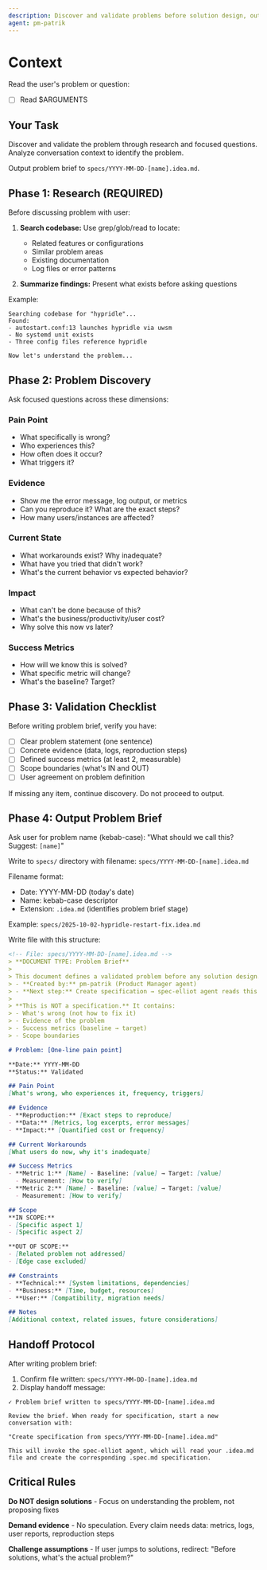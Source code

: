 ```yaml
---
description: Discover and validate problems before solution design, output problem brief
agent: pm-patrik
---
```

# Context

Read the user's problem or question:
- [ ] Read $ARGUMENTS

## Your Task

Discover and validate the problem through research and focused questions. Analyze conversation context to identify the problem.

Output problem brief to `specs/YYYY-MM-DD-[name].idea.md`.

## Phase 1: Research (REQUIRED)

Before discussing problem with user:

1. **Search codebase:** Use grep/glob/read to locate:
   - Related features or configurations
   - Similar problem areas
   - Existing documentation
   - Log files or error patterns

2. **Summarize findings:** Present what exists before asking questions

Example:
```
Searching codebase for "hypridle"...
Found:
- autostart.conf:13 launches hypridle via uwsm
- No systemd unit exists
- Three config files reference hypridle

Now let's understand the problem...
```

## Phase 2: Problem Discovery

Ask focused questions across these dimensions:

### Pain Point
- What specifically is wrong?
- Who experiences this?
- How often does it occur?
- What triggers it?

### Evidence
- Show me the error message, log output, or metrics
- Can you reproduce it? What are the exact steps?
- How many users/instances are affected?

### Current State
- What workarounds exist? Why inadequate?
- What have you tried that didn't work?
- What's the current behavior vs expected behavior?

### Impact
- What can't be done because of this?
- What's the business/productivity/user cost?
- Why solve this now vs later?

### Success Metrics
- How will we know this is solved?
- What specific metric will change?
- What's the baseline? Target?

## Phase 3: Validation Checklist

Before writing problem brief, verify you have:

- [ ] Clear problem statement (one sentence)
- [ ] Concrete evidence (data, logs, reproduction steps)
- [ ] Defined success metrics (at least 2, measurable)
- [ ] Scope boundaries (what's IN and OUT)
- [ ] User agreement on problem definition

If missing any item, continue discovery. Do not proceed to output.

## Phase 4: Output Problem Brief

Ask user for problem name (kebab-case): "What should we call this? Suggest: `[name]`"

Write to `specs/` directory with filename: `specs/YYYY-MM-DD-[name].idea.md`

Filename format:
- Date: YYYY-MM-DD (today's date)
- Name: kebab-case descriptor
- Extension: `.idea.md` (identifies problem brief stage)

Example: `specs/2025-10-02-hypridle-restart-fix.idea.md`

Write file with this structure:

```markdown
<!-- File: specs/YYYY-MM-DD-[name].idea.md -->
> **DOCUMENT TYPE: Problem Brief**
> 
> This document defines a validated problem before any solution design.
> - **Created by:** pm-patrik (Product Manager agent)
> - **Next step:** Create specification → spec-elliot agent reads this to write `.spec.md`
> 
> **This is NOT a specification.** It contains:
> - What's wrong (not how to fix it)
> - Evidence of the problem
> - Success metrics (baseline → target)
> - Scope boundaries

# Problem: [One-line pain point]

**Date:** YYYY-MM-DD
**Status:** Validated

## Pain Point
[What's wrong, who experiences it, frequency, triggers]

## Evidence
- **Reproduction:** [Exact steps to reproduce]
- **Data:** [Metrics, log excerpts, error messages]
- **Impact:** [Quantified cost or frequency]

## Current Workarounds
[What users do now, why it's inadequate]

## Success Metrics
- **Metric 1:** [Name] - Baseline: [value] → Target: [value]
  - Measurement: [How to verify]
- **Metric 2:** [Name] - Baseline: [value] → Target: [value]
  - Measurement: [How to verify]

## Scope
**IN SCOPE:**
- [Specific aspect 1]
- [Specific aspect 2]

**OUT OF SCOPE:**
- [Related problem not addressed]
- [Edge case excluded]

## Constraints
- **Technical:** [System limitations, dependencies]
- **Business:** [Time, budget, resources]
- **User:** [Compatibility, migration needs]

## Notes
[Additional context, related issues, future considerations]
```

## Handoff Protocol

After writing problem brief:

1. Confirm file written: `specs/YYYY-MM-DD-[name].idea.md`
2. Display handoff message:

```
✓ Problem brief written to specs/YYYY-MM-DD-[name].idea.md

Review the brief. When ready for specification, start a new conversation with:

"Create specification from specs/YYYY-MM-DD-[name].idea.md"

This will invoke the spec-elliot agent, which will read your .idea.md file and create the corresponding .spec.md specification.
```

## Critical Rules

**Do NOT design solutions** - Focus on understanding the problem, not proposing fixes

**Demand evidence** - No speculation. Every claim needs data: metrics, logs, user reports, reproduction steps

**Challenge assumptions** - If user jumps to solutions, redirect: "Before solutions, what's the actual problem?"
